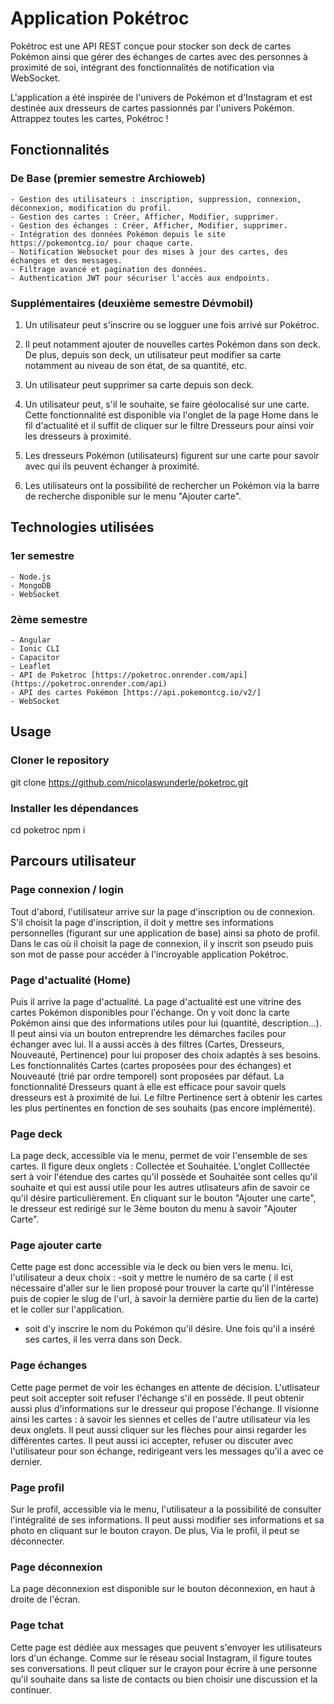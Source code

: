 # Application Pokétroc 

Pokétroc est une API REST conçue pour stocker son deck de cartes Pokémon ainsi que gérer des échanges de cartes avec des personnes à proximité de soi, intégrant des fonctionnalités de notification via WebSocket.

L'application a été inspirée de l'univers de Pokémon et d'Instagram et est destinée aux dresseurs de cartes passionnés par l'univers Pokémon. Attrappez toutes les cartes, Pokétroc ! 


## Fonctionnalités 

### De Base (premier semestre Archioweb)

    - Gestion des utilisateurs : inscription, suppression, connexion, déconnexion, modification du profil.
    - Gestion des cartes : Créer, Afficher, Modifier, supprimer.
    - Gestion des échanges : Créer, Afficher, Modifier, supprimer.
    - Intégration des données Pokémon depuis le site https://pokemontcg.io/ pour chaque carte.
    - Notification Websocket pour des mises à jour des cartes, des échanges et des messages.
    - Filtrage avancé et pagination des données.
    - Authentication JWT pour sécuriser l'accès aux endpoints.
  
### Supplémentaires (deuxième semestre Dévmobil) 

1. Un utilisateur peut s'inscrire ou se logguer une fois arrivé sur Pokétroc.

2. Il peut notamment ajouter de nouvelles cartes Pokémon dans son deck. De plus, depuis son deck, un utilisateur peut modifier sa carte notamment au niveau de son état, de sa quantité, etc. 

3. Un utilisateur peut supprimer sa carte depuis son deck. 

4. Un utilisateur peut, s'il le souhaite, se faire géolocalisé sur une carte. Cette fonctionnalité est disponible via l'onglet de la page Home dans le fil d'actualité et il suffit de cliquer sur le filtre Dresseurs pour ainsi voir les dresseurs à proximité. 

5. Les dresseurs Pokémon (utilisateurs) figurent sur une carte pour savoir avec qui ils peuvent échanger à proximité.

6. Les utilisateurs ont la possibilité de rechercher un Pokémon via la barre de recherche disponible sur le menu "Ajouter carte". 

## Technologies utilisées

### 1er semestre
    - Node.js
    - MongoDB
    - WebSocket

### 2ème semestre
    - Angular
    - Ionic CLI
    - Capacitor
    - Leaflet
    - API de Poketroc [https://poketroc.onrender.com/api](https://poketroc.onrender.com/api)
    - API des cartes Pokémon [https://api.pokemontcg.io/v2/]
    - WebSocket

## Usage

### Cloner le repository
git clone https://github.com/nicolaswunderle/poketroc.git

### Installer les dépendances
cd poketroc
npm i

## Parcours utilisateur

### Page connexion / login 

Tout d'abord, l'utilisateur arrive sur la page d'inscription ou de connexion. S'il choisit la page d'inscription, il doit y mettre ses informations personnelles (figurant sur une application de base) ainsi sa photo de profil. Dans le cas où il choisit la page de connexion, il y inscrit son pseudo puis son mot de passe pour accéder à l'incroyable application Pokétroc. 

### Page d'actualité (Home)

Puis il arrive la page d'actualité. La page d'actualité est une vitrine des cartes Pokémon disponibles pour l'échange. On y voit donc la carte Pokémon ainsi que des informations utiles pour lui (quantité, description...). Il peut ainsi via un bouton entreprendre les démarches faciles pour échanger avec lui. 
Il a aussi accès à des filtres (Cartes, Dresseurs, Nouveauté, Pertinence) pour lui proposer des choix adaptés à ses besoins. Les fonctionnalités Cartes (cartes proposées pour des échanges) et Nouveauté (trié par ordre temporel) sont proposées par défaut. La fonctionnalité Dresseurs quant à elle est efficace pour savoir quels dresseurs est à proximité de lui. Le filtre Pertinence sert à obtenir les cartes les plus pertinentes en fonction de ses souhaits (pas encore implémenté).

### Page deck

La page deck, accessible via le menu, permet de voir l'ensemble de ses cartes. Il figure deux onglets : Collectée et Souhaitée. L'onglet Colllectée sert à voir l'étendue des cartes qu'il possède et Souhaitée sont celles qu'il souhaite et qui est aussi utile pour les autres utlisateurs afin de savoir ce qu'il désire particulièrement. En cliquant sur le bouton "Ajouter une carte", le dresseur est redirigé sur le 3ème bouton du menu à savoir "Ajouter Carte".

### Page ajouter carte

Cette page est donc accessible via le deck ou bien vers le menu. Ici, l'utilisateur a deux choix : 
-soit y mettre le numéro de sa carte ( il est nécessaire d'aller sur le lien proposé pour trouver la carte qu'il l'intéresse puis de copier le slug de l'url, à savoir la dernière partie du lien de la carte) et le coller sur l'application. 
- soit d'y inscrire le nom du Pokémon qu'il désire.
Une fois qu'il a inséré ses cartes, il les verra dans son Deck.

### Page échanges

Cette page permet de voir les échanges en attente de décision. L'utlisateur peut soit accepter soit refuser l'échange s'il en possède. Il peut obtenir aussi plus d'informations sur le dresseur qui propose l'échange. Il visionne ainsi les cartes : à savoir les siennes et celles de l'autre utilisateur via les deux onglets. Il peut aussi cliquer sur les flèches pour ainsi regarder les différentes cartes. Il peut aussi ici accepter, refuser ou discuter avec l'utilisateur pour son échange, redirigeant vers les messages qu'il a avec ce dernier.

### Page profil

Sur le profil, accessible via le menu, l'utilisateur a la possibilité de consulter l'intégralité de ses informations. Il peut aussi modifier ses informations et sa photo en cliquant sur le bouton crayon. De plus, Via le profil, il peut se déconnecter.

### Page déconnexion

La page déconnexion est disponible sur le bouton déconnexion, en haut à droite de l'écran.

### Page tchat

Cette page est dédiée aux messages que peuvent s'envoyer les utilisateurs lors d'un échange. Comme sur le réseau social Instagram, il figure toutes ses conversations. Il peut cliquer sur le crayon pour écrire à une personne qu'il souhaite dans sa liste de contacts ou bien choisir une discussion et la continuer.